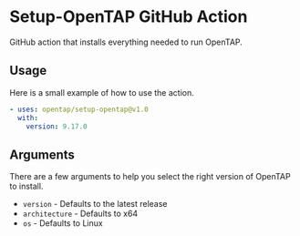 # Setup-OpenTAP GitHub Action
GitHub action that installs everything needed to run OpenTAP.

## Usage
Here is a small example of how to use the action.
```yml
- uses: opentap/setup-opentap@v1.0
  with:
    version: 9.17.0
```

## Arguments
There are a few arguments to help you select the right version of OpenTAP to install.

- `version` - Defaults to the latest release
- `architecture` - Defaults to x64
- `os` - Defaults to Linux
